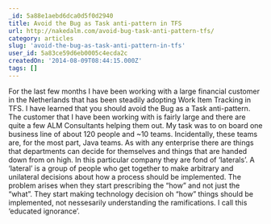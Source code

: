 ```yaml
---
_id: 5a88e1aebd6dca0d5f0d2940
title: Avoid the Bug as Task anti-pattern in TFS
url: http://nakedalm.com/avoid-bug-task-anti-pattern-tfs/
category: articles
slug: 'avoid-the-bug-as-task-anti-pattern-in-tfs'
user_id: 5a83ce59d6eb0005c4ecda2c
createdOn: '2014-08-09T08:44:15.000Z'
tags: []
---
```


For the last few months I have been working with a large financial customer in the Netherlands that has been steadily adopting Work Item Tracking in TFS. I have learned that you should avoid the Bug as a Task anti-pattern. The customer that I have been working with is fairly large and there are quite a few ALM Consultants helping them out. My task was to on board one business line of about 120 people and ~10 teams. Incidentally, these teams are, for the most part, Java teams. As with any enterprise there are things that departments can decide for themselves and things that are handed down from on high. In this particular company they are fond of ‘laterals’. A ‘lateral’ is a group of people who get together to make arbitrary and unilateral decisions about how a process should be implemented. The problem arises when they start prescribing the “how” and not just the “what”. They start making technology decision oh “how” things should be implemented, not nessesarily understanding the ramifications. I call this ‘educated ignorance’.
